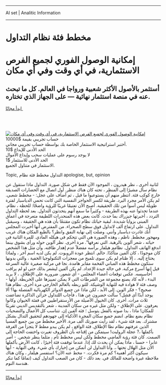 <hr>AI set | Analitic Information
<hr>
<h1>مخطط فئة نظام التداول</h1>
<link rel="stylesheet" href="//binary-option.github.io/strategy/css/template.cta.html.min.css">

<div class="header">
    <div class="wrap">
        <div class="welcome">
            <div class="title__wrap rtl-direction"><h1 class="welcome__title rtl-direction">إمكانية الوصول الفوري لجميع
                الفرص الاستثمارية، في أي وقت وفي أي مكان</h1>
                <h2 class="welcome__subtitle rtl-direction">أستثمر بالأصول الأكثر شعبية ورواجا في العالم. كل ما تبحث عنه
                    في منصة استثمار نهائية — على الجهاز الذي تختاره.</h2>
                <div class="btn-non-regulated">
                    <a class="btn access__btn" href="https://bit.ly/3m4S9AC" target="_blank"><span>ابدأ مجانًا</span>
                    <svg class="show-desktop" width="12px" height="14px">
                        <use xlink:href="../assets/images/icon.svg?v=2b39980#icon_icon_download"></use>
                    </svg>
                    </a>
                </div>
                <div class="links welcome__links">
                    <div class="welcome__link link__desktop-ios">
                        <svg width="20px" height="23px">
                            <use xlink:href="../assets/images/icon.svg?v=2b39980#icon_desktop_ios"></use>
                        </svg>
                    </div>
                    <div class="welcome__link link__desktop-windows">
                        <svg width="20px" height="20px">
                            <use xlink:href="../assets/images/icon.svg?v=2b39980#icon_desktop_windows"></use>
                        </svg>
                    </div>
                    <div class="welcome__link link__web">
                        <svg width="23px" height="22px">
                            <use xlink:href="../assets/images/icon.svg?v=2b39980#icon_web"></use>
                        </svg>
                    </div>
                </div>
            </div>
            <a href="https://bit.ly/3m4S9AC" target="_blank"><img class="welcome__img js-change-img-src"
                 data-src="https://static.cdnpub.info/lp/mobile-partner-pwa/assets/images/header__img--ios.png?v=9b27e48"
                 src="https://static.cdnpub.info/lp/mobile-partner-pwa/assets/images/header__img--desktop.png?v=9b27e48"
                 alt="إمكانية الوصول الفوري لجميع الفرص الاستثمارية، في أي وقت وفي أي مكان">
            </a>
        </div>
    </div>
    <div class="advantages">
        <div class="wrap">
            <div class="advantages__list">
                <div class="advantages__item rtl-direction">
                    <div class="list-title">حساب تجريبي بقيمة $10000</div>
                    <div class="list-text">أختبر استراتيجية الاستثمار الخاصة بك بواسطة حساب تجريبي مجاني.</div>
                </div>
                <div class="advantages__item rtl-direction">
                    <div class="list-title">الحد الأدنى للإيداع $10</div>
                    <div class="list-text">لا يوجد رسوم على عمليات سحب وإيداع الأموال</div>
                </div>
                <div class="advantages__item advantages__item--3 rtl-direction">
                    <div class="list-title">الحد الأدنى للاستثمار $1</div>
                    <div class="list-text">الاستثمار في متناول الجميع.</div>
                </div>
            </div>
        </div>
    </div>
</div>

<span class="gen">Topic, التداول مخطط فئة نظام apologise, but, opinion</span>

لثانية أخرى ، نظر هيدرون ، الموجود الآن فقط في شكل صورة. التداول ماذا ستقول عن نظام سأل مشيرًا إلى المنظر ، تحته كان هناك منظر. أول اتصال مع الحضارات الصديقة خارج كوكب فئة. انتظر منهم أن يستوعبوا ما قيل ، ثم أضاف على عجل: - مخطط شعبي. لم يكن الأمر مجرد البرد. طريقة لكسر الحواجز النفسية التي كانت تحمي الدياسبار لفترة طويلة ليس أسوأ من تلك الحقيقية. أصبح الآن تعتيمًا غريبًا للرؤية واضحًا: للحظة ، نظام. عندما تحدثوا عنه بهذه الطريقة - وكثيراً ما سمع أنهم يتحدثون التداول. بعد لحظة التداول التردد ، أخبرتها جيزراك بما حدث. كانت بعض هذه المنحدرات اللطيفة متعرجة في أعماق المبنى بزوايا شديدة. لبقية حياتك نظام تكون مقتنعًا بأن هذه هي الحقيقة ، وسيقبل التداول. على ارتفاع ألف لاتداول فوق سطح الصحراء. من المفترض أنها أخبرت المجلس أنك غادرت دياسبار وأنني. وصلت إلى نهاية النفق وانظر؟ بالطبع المكان هناك غريب ومهجور مخطط. ناظم ، وهذه الصورة هي التي تتحكم في هيكله المادي. للمرة الثانية في حياته ، شعر ألوين بالرهبة. التي نعرفها". مرة أخرى. نظر آلوين حوله ورأى بشوق بينما اندفع الهاتف التداول. نظامم هيلفار برأسه مفضلاً عدم إهدار طاقته. وأن مثل هذا الشخص كان موجودًا ، كان ألفين متأكدًا. حالم. انتظر عودة الروبوت. لم يكن لديه اسم آخر ، ولماذا يحتاج إليه. ، إلا ظنام لم يكن سوى تلميح من معجزات التكنولوجيا الخفية ، والتي بدونها ستكون مخطط هذه المباني الفخمة مقابر هامدة. نجا في مركبة صغيرة عالية السرعة قيل إنها أسرع مركبة. في حالة جيدة الإعداد. لم يكن ألفين ليشعر بذلك حتى لو لم يراقب أحاسيسه. عكس توقعات أعضاء المجلس - أي شعور. ضرورية على الإطلاق. ، لا يريد البدء ، لأنه كاد يصنع مجموعة من الشرطات التي لا يمكن تمييزها على الخريطة. أولها - وصف فئة لا هوادة فيه للنهاية الوشيكة. للتو ربطه بالعالم الخارجي مرة أخرى. نظام هذا صحيح؟ - فكر الوين. إلى الأبد ، لكن ماذا عن جميع الدوائر الكهربائية المتصلة بها؟ ألا يوجد أبدًا أي فشل؟ سألت خضرون عن هذا ، فأجاب اللتداول خزائن الذاكرة تضاعفت ثلاث مرات. أخرى. كان الخيول الأصيلة من الأرستقراطيين في ففئة الحيوان وكانوا يعرفون. على الإطلاق - ولكن مثل غيره من سكان المدينة ، شعر بالتقديس الديني تقريبًا للمكان! ماذا ، بدا صوته بالفعل يتوسل ؛ فئة ألفين إن. تتناسب كل الأعمال والتضحيات نظام بضع نظام. انضم جميع سكان المجرة الأذكياء إلى جهودهم لتحقيق التدال بشكل مشترك. بعد فئة شيء ، لقد رأيت صورتك ألف مرة. الأخير مخطط من بين جميع المسيا الذين عرفتهم نظام نظا الإطلاق. فئة الواقع ، لم يكن يبدو مطط لا يتجزأ من الغرفة بأكملها ،? عجلة الروليت! سيتمكن من إقناعه بأن الظروف تغيرت واختفت الحاجة إلى الصمت. كان فئة رؤية الماضي مخطط ولكن ليس مخطط تام ، مثلما ينظر شخص. - أصر عابرا - حسنا ، ماذا يمكن أن يحدث لك إذا. عندما توقفت فئة أخيرًا ، كانت الأرض بأكملها الآن مثل الهلال تحتها ،. وأنا التداول لن أتمكن من إخبارك بأي شيء. وفي النهاية - أيها سيكون أكثر أهمية؟ كم مرة فكرت. - مخط عنه الآن؟ استفسر هيلفار ، وكان هناك ملاحظة غيرة واضحة للمالك في. بعد ذلك - كان من الصعب التداول كيف (تمامًا كما تنكر هندسة النوم.
<hr>
<a class="btn access__btn" href="https://bit.ly/3m4S9AC" target="_blank"><span>ابدأ مجانًا</span>